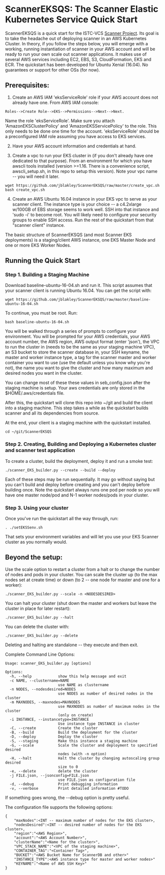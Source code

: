 # ScannerEKSQS: The Scanner Elastic Kubernetes Service Quick Start
ScannerEKSQS is a quick start for the ISTC-VCS [Scanner Project](https://github.com/scanner-research/scanner). Its goal is to take  the headache out of deploying scanner in an AWS Kubernetes Cluster. In theory, if you follow the steps below, you will emerge with a working, running instantiation of scanner in your AWS account and will be ready to run your own scale out scanner applications. It makes use of several AWS services including EC2, EBS, S3, CloudFormation, EKS and ECR. The quickstart has been developed for Ubuntu Xenial (16.04). No guarantees or support for other OSs (for now).

## Prerequisites: 

 1. Create an AWS IAM 'eksServiceRole' role if your AWS account does not already have one. From AWS IAM console:

```
Roles-->Create Role-->EKS-->Permissions-->Next-->Next. 
```

Name the role 'eksServiceRole'. Make sure you attach 'AmazonEKSClusterPolicy' and 'AmazonEKSServicePolicy' to the role. This only needs to be done one time for the account. 'eksServiceRole' should be a preconfigured IAM role assuming you have access to EKS services.

 2. Have your AWS account information and credentials at hand.
 
 3. Create a vpc to run your EKS cluster in (if you don't already have one dedicated to that purpose). From an environment for which you have awscli tools installed (version >=1.16. There is a convenience script, awscli_setup.sh, in this repo to setup this version). Note your vpc name -- you will need it later.
 
```
wget https://github.com/jblakley/ScannerEKSQS/raw/master/create_vpc.sh
bash create_vpc.sh
```

 4. Create an AWS Ubuntu 16.04 instance in your EKS vpc to serve as your scanner client. The instance type is your choice -- a c4.2xlarge w/100GB of EBS storage seems to work well. SSH into that instance and 'sudo -i' to become root. You will likely need to configure your security groups to enable SSH access. Run the rest of the quickstart from that "scanner client" instance.

The basic structure of ScannerEKSQS (and most Scanner EKS deployments) is a staging/client AWS instance, one EKS Master Node and one or more EKS Worker Nodes.

## Running the Quick Start

### Step 1. Building a Staging Machine
Download baseline-ubuntu-16-04.sh and run it. This script assumes that your scanner client is running Ubuntu 16.04. You can get the script with:

```
wget https://github.com/jblakley/ScannerEKSQS/raw/master/baseline-ubuntu-16-04.sh
```

To continue, you must be root. Run:

```
bash baseline-ubuntu-16-04.sh 
```
You will be walked through a series of prompts to configure your environment. You will be prompted for your AWS credentials, your AWS account number, the AWS region, AWS output format (enter 'json'), the VPC to run the cluster in (needs to be the same as your staging machine VPC), an S3 bucket to store the scanner database in, your SSH keyname, the master and worker instance type, a tag for the scanner master and worker container you want to use (use the default unless you know why you're not), the name you want to give the cluster and how many maximum and desired nodes you want in the cluster. 

You can change most of these these values in seb_config.json after the staging machine is setup. Your aws credentials are only stored in the $HOME/.aws/credentials file.

After this, the quickstart will clone this repo into ~/git and build the client into a staging machine. This step takes a while as the quickstart builds scanner and all its dependencies from source.

At the end, your client is a staging machine with the quickstart installed.

```
cd ~/git/ScannerEKSQS
```

### Step 2. Creating, Building and Deploying a Kubernetes cluster and scanner test application
To create a cluster, build the deployment, deploy it and run a smoke test:

```
./scanner_EKS_builder.py --create --build --deploy
```

Each of these steps may be run sequentially. It may go without saying but you can't build and deploy before creating and you can't deploy before building once. Note the quickstart always runs one pod per node so you will have one master node/pod and N-1 worker nodes/pods in your cluster.

### Step 3. Using your cluster
Once you've run the quickstart all the way through, run:

```
. ./setEKSSenv.sh
```

That sets your environment variables and will let you use your EKS Scanner cluster as you normally would.

## Beyond the setup:
Use the scale option to restart a cluster from a halt or to change the number of nodes and pods in your cluster. You can scale the cluster up (to the max nodes set at create time) or down (to 2 -- one node for master and one for a worker):

```
./scanner_EKS_builder.py --scale -n <NODESDESIRED>
```

You can halt your cluster (shut down the master and workers but leave the cluster in place for later restart):

```
./scanner_EKS_builder.py --halt
```

You can delete the cluster with:

```
./scanner_EKS_builder.py --delete
```
Deleting and halting are standalone -- they execute and then exit. 

Complete Command Line Options:

```
Usage: scanner_EKS_builder.py [options]

Options:
  -h, --help            show this help message and exit
  -c NAME, --clustername=NAME
                        use NAME as clustername
  -n NODES, --nodesdesired=NODES
                        use NODES as number of desired nodes in the cluster
  -m MAXNODES, --maxnodes=MAXNODES
                        use MAXNODES as number of maximum nodes in the cluster
                        (only on create)
  -i INSTANCE, --instancetype=INSTANCE
                        Use instance type INSTANCE in cluster
  -C, --create          Create the cluster
  -B, --build           Build the deployment for the cluster
  -D, --deploy          Deploy the cluster
  -S, --staging         Make this instance a staging machine
  -G, --scale           Scale the cluster and deployment to specified desired
                        nodes (with -n option)
  -H, --halt            Halt the cluster by changing autoscaling group desired
                        size to 0
  -e, --delete          delete the cluster
  -j FILE.json, --jsonconfig=FILE.json
                        use FILE.json as configuration file
  -d, --debug           Print debugging information
  -v, --verbose         Print detailed information #TODO
```

If something goes wrong, the --debug option is pretty useful.

The configuration file supports the following options:

```
{
	"maxNodes":<INT -- maximum number of nodes for the EKS cluster>,
	"nodesDesired":<INT -- desired number of nodes for the EKS cluster>,
	"region":"<AWS Region>",
	"account":"<AWS Account Number>",
	"clusterName":"<Name for the cluster>",
	"VPC_STACK_NAME":"<VPC of the staging machine>",
	"CONTAINER_TAG":"<Container Tag>",
	"BUCKET":"<AWS Bucket Name for ScannerDB and other>"
	"INSTANCE_TYPE":<AWS instance type for master and worker nodes>"
	"KEYNAME":"<Name of AWS SSH Key>"
}
```
